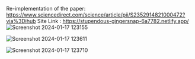 Re-implementation of the paper: https://www.sciencedirect.com/science/article/pii/S2352914821000472?via%3Dihub
Site Link : https://stupendous-gingersnap-6a7782.netlify.app/ 
![Screenshot 2024-01-17 123155](https://github.com/ajaykumar2004/chexnet/assets/116163817/363540ab-0ef5-43c7-b5e3-520f3bd156b7)


![Screenshot 2024-01-17 123611](https://github.com/ajaykumar2004/chexnet/assets/116163817/a67f62e0-d808-4f21-a17e-b759c9371bea)


![Screenshot 2024-01-17 123710](https://github.com/ajaykumar2004/chexnet/assets/116163817/0357d3de-3fc3-4b86-9d6e-8b6fc273ddca)

